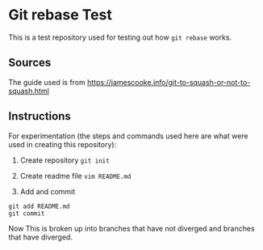 # Git rebase Test
This is a test repository used for testing out how `git rebase` works.

## Sources
The guide used is from https://jamescooke.info/git-to-squash-or-not-to-squash.html

## Instructions
For experimentation (the steps and commands used here are what were used in creating this repository):
1. Create repository
`git init`

2. Create readme file
`vim README.md`

3. Add and commit
```
git add README.md
git commit
```

Now This is broken up into branches that have not diverged and branches that have diverged.
